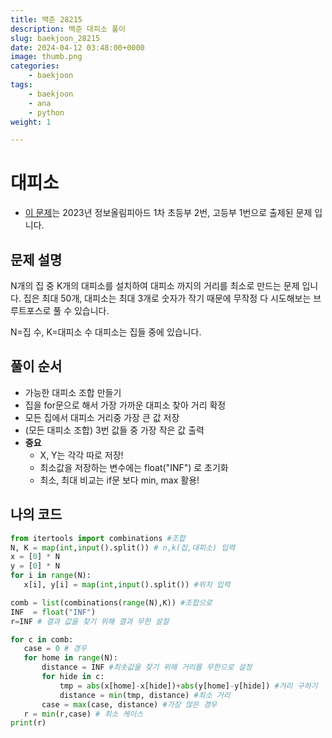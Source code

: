 ```yaml
---
title: 백준 28215
description: 백준 대피소 풀이
slug: baekjoon_28215
date: 2024-04-12 03:48:00+0000
image: thumb.png
categories:
    - baekjoon
tags:
    - baekjoon
    - ana
    - python
weight: 1

---
```

# 대피소
- [이 문제](https://www.acmicpc.net/problem/28215)는 2023년 정보올림피아드 1차 초등부 2번, 고등부 1번으로 출제된 문제 입니다.

## 문제 설명
N개의 집 중 K개의 대피소를 설치하여 대피소 까지의 거리를 최소로 만드는 문제 입니다. 집은 최대 50개, 대피소는 최대 3개로 숫자가 작기 때문에 무작정 다 시도해보는 브루트포스로 풀 수 있습니다.

N=집 수, K=대피소 수
대피소는 집들 중에 있습니다. 

## 풀이 순서 
- 가능한 대피소 조합 만들기
- 집을 for문으로 해서 가장 가까운 대피소 찾아 거리 확정
- 모든 집에서 대피소 거리중 가장 큰 값 저장
- (모든 대피소 조합) 3번 값들 중 가장 작은 값 출력
-  **중요**
    - X, Y는 각각 따로 저장!
    - 최소값을 저장하는 변수에는 float("INF") 로 초기화 
    - 최소, 최대 비교는 if문 보다 min, max 활용!

## 나의 코드
```python
from itertools import combinations #조합
N, K = map(int,input().split()) # n,k(집,대피소) 입력 
x = [0] * N 
y = [0] * N
for i in range(N):
   x[i], y[i] = map(int,input().split()) #위치 입력

comb = list(combinations(range(N),K)) #조합으로 
INF  = float("INF")
r=INF # 결과 값을 찾기 위해 결과 무한 설절

for c in comb:
   case = 0 # 경우
   for home in range(N):
       distance = INF #최솟값을 찾기 위해 거리를 무한으로 설정
       for hide in c:
           tmp = abs(x[home]-x[hide])+abs(y[home]-y[hide]) #거리 구하기
           distance = min(tmp, distance) #최소 거리
       case = max(case, distance) #가장 많은 경우
   r = min(r,case) # 최소 케이스
print(r)
```